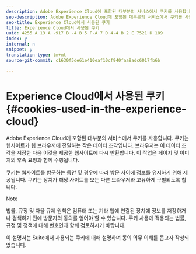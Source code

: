 ```yaml
---
description: Adobe Experience Cloud에 포함된 대부분의 서비스에서 쿠키를 사용합니다. 쿠키는 웹사이트가 웹 브라우저에 전달하는 작은 데이터 조각입니다. 브라우저는 이 데이터 조각을 저장한 다음 이것을 제공한 웹사이트에 다시 반환합니다. 이 작업은 페이지 및 이미지의 후속 요청과 함께 수행됩니다.
seo-description: Adobe Experience Cloud에 포함된 대부분의 서비스에서 쿠키를 사용합니다. 쿠키는 웹사이트가 웹 브라우저에 전달하는 작은 데이터 조각입니다. 브라우저는 이 데이터 조각을 저장한 다음 이것을 제공한 웹사이트에 다시 반환합니다. 이 작업은 페이지 및 이미지의 후속 요청과 함께 수행됩니다.
seo-title: Experience Cloud에서 사용된 쿠키
title: Experience Cloud에서 사용된 쿠키
uuid: 4255 A 13 A -917 B -4 B 5 F-A 7 D 4-4 B 2 E 7521 D 189
index: y
internal: n
snippet: y
translation-type: tm+mt
source-git-commit: c1630f5de61e410eaf10cf940faa9adc6017fb6b

---
```



# Experience Cloud에서 사용된 쿠키{#cookies-used-in-the-experience-cloud}

Adobe Experience Cloud에 포함된 대부분의 서비스에서 쿠키를 사용합니다. 쿠키는 웹사이트가 웹 브라우저에 전달하는 작은 데이터 조각입니다. 브라우저는 이 데이터 조각을 저장한 다음 이것을 제공한 웹사이트에 다시 반환합니다. 이 작업은 페이지 및 이미지의 후속 요청과 함께 수행됩니다.

쿠키는 웹사이트를 방문하는 동안 및 경우에 따라 방문 사이에 정보를 유지하기 위해 제공됩니다. 쿠키는 장치가 해당 사이트를 보는 다른 브라우저와 고유하게 구별되도록 합니다.

>[!NOTE]
>
>법률, 규정 및 자율 규제 원칙은 컴퓨터 또는 기타 웹에 연결된 장치에 정보를 저장하거나 검색하기 전에 방문자의 동의를 얻어야 할 수 있습니다. 쿠키 사용에 적용되는 법률, 규정 및 정책에 대해 변호인과 함께 검토하시기 바랍니다.

이 설명서는 Suite에서 사용되는 쿠키에 대해 설명하며 동의 의무 이해를 돕고자 작성되었습니다.

